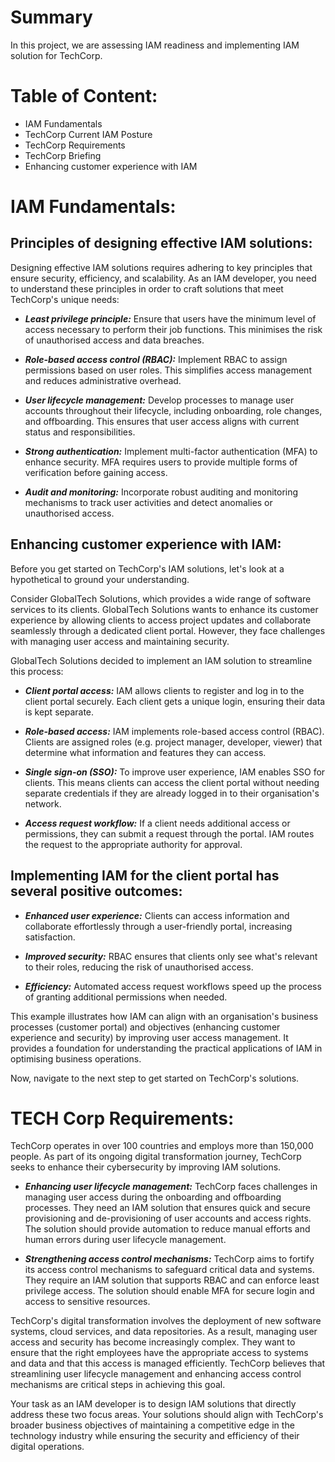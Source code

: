 # Summary
In this project, we are assessing IAM readiness and implementing IAM solution for TechCorp.

# Table of Content:
- IAM Fundamentals
- TechCorp Current IAM Posture
- TechCorp Requirements
- TechCorp Briefing
- Enhancing customer experience with IAM

# IAM Fundamentals:
## Principles of designing effective IAM solutions:
Designing effective IAM solutions requires adhering to key principles that ensure security, efficiency, and scalability. As an IAM developer, you need to understand these principles in order to craft solutions that meet TechCorp's unique needs:

- _**Least privilege principle:**_ Ensure that users have the minimum level of access necessary to perform their job functions. This minimises the risk of unauthorised access and data breaches.

- _**Role-based access control (RBAC):**_ Implement RBAC to assign permissions based on user roles. This simplifies access management and reduces administrative overhead.
  
- _**User lifecycle management:**_ Develop processes to manage user accounts throughout their lifecycle, including onboarding, role changes, and offboarding. This ensures that user access aligns with current status and responsibilities.

- _**Strong authentication:**_ Implement multi-factor authentication (MFA) to enhance security. MFA requires users to provide multiple forms of verification before gaining access.

- _**Audit and monitoring:**_ Incorporate robust auditing and monitoring mechanisms to track user activities and detect anomalies or unauthorised access.

## Enhancing customer experience with IAM:
Before you get started on TechCorp's IAM solutions, let's look at a hypothetical to ground your understanding.

Consider GlobalTech Solutions, which provides a wide range of software services to its clients. GlobalTech Solutions wants to enhance its customer experience by allowing clients to access project updates and collaborate seamlessly through a dedicated client portal. However, they face challenges with managing user access and maintaining security.

GlobalTech Solutions decided to implement an IAM solution to streamline this process:

- _**Client portal access:**_ IAM allows clients to register and log in to the client portal securely. Each client gets a unique login, ensuring their data is kept separate.

- _**Role-based access:**_ IAM implements role-based access control (RBAC). Clients are assigned roles (e.g. project manager, developer, viewer) that determine what information and features they can access.

- _**Single sign-on (SSO):**_ To improve user experience, IAM enables SSO for clients. This means clients can access the client portal without needing separate credentials if they are already logged in to their organisation's network.

- _**Access request workflow:**_ If a client needs additional access or permissions, they can submit a request through the portal. IAM routes the request to the appropriate authority for approval.

## Implementing IAM for the client portal has several positive outcomes:

- _**Enhanced user experience:**_ Clients can access information and collaborate effortlessly through a user-friendly portal, increasing satisfaction.

- _**Improved security:**_ RBAC ensures that clients only see what's relevant to their roles, reducing the risk of unauthorised access.

- _**Efficiency:**_ Automated access request workflows speed up the process of granting additional permissions when needed.

This example illustrates how IAM can align with an organisation's business processes (customer portal) and objectives (enhancing customer experience and security) by improving user access management. It provides a foundation for understanding the practical applications of IAM in optimising business operations.

Now, navigate to the next step to get started on TechCorp's solutions.

# TECH Corp Requirements:
TechCorp operates in over 100 countries and employs more than 150,000 people. As part of its ongoing digital transformation journey, TechCorp seeks to enhance their cybersecurity by improving IAM solutions.
 
- _**Enhancing user lifecycle management:**_
TechCorp faces challenges in managing user access during the onboarding and offboarding processes.
They need an IAM solution that ensures quick and secure provisioning and de-provisioning of user accounts and access rights.
The solution should provide automation to reduce manual efforts and human errors during user lifecycle management.

- _**Strengthening access control mechanisms:**_
TechCorp aims to fortify its access control mechanisms to safeguard critical data and systems.
They require an IAM solution that supports RBAC and can enforce least privilege access.
The solution should enable MFA for secure login and access to sensitive resources.

TechCorp's digital transformation involves the deployment of new software systems, cloud services, and data repositories. As a result, managing user access and security has become increasingly complex. They want to ensure that the right employees have the appropriate access to systems and data and that this access is managed efficiently. TechCorp believes that streamlining user lifecycle management and enhancing access control mechanisms are critical steps in achieving this goal. 

Your task as an IAM developer is to design IAM solutions that directly address these two focus areas. Your solutions should align with TechCorp's broader business objectives of maintaining a competitive edge in the technology industry while ensuring the security and efficiency of their digital operations.
